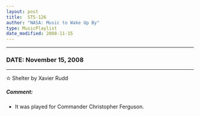 ```yaml
---
layout: post
title:  STS-126
author: "NASA: Music to Wake Up By"
type: MusicPlaylist
date_modified: 2008-11-15
---
```


----
### DATE: November 15, 2008
----
✫ Shelter by Xavier Rudd

##### Comment:
* It was played for Commander Christopher Ferguson.
